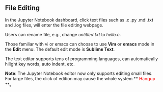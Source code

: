 ## File Editing ##

In the Jupyter Notebook dashboard, click text files such as .c .py .md .txt and .log files, will enter the file editing webpage.

Users can rename file, e.g., change *untitled.txt* to *hello.c*.

Those familiar with vi or emacs can choose to use **Vim** or **emacs**
mode in the **Edit** menu. The default edit mode is **Sublime Text**.

The text editor supports tens of programming languages, can
automatically hilight key words, auto indent, etc.

**Note**: The Jupyter Notebook editor now only supports editing small
files. For large files, the click of edition may cause the whole system
** <font color="red">Hangup</font> **。
